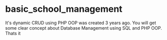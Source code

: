 # basic_school_management
It's dynamic CRUD using PHP OOP was created 3 years ago. 
You will get some clear concept about Database Management using SQL and PHP OOP.
Thats it
